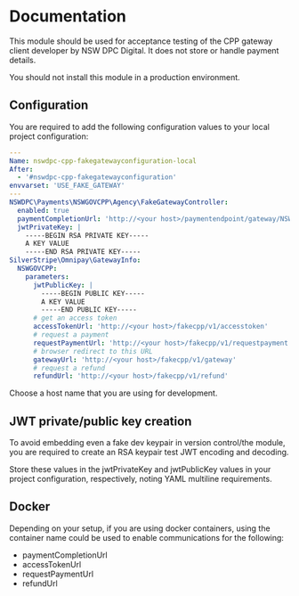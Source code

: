 # Documentation

This module should be used for acceptance testing of the CPP gateway client developer by NSW DPC Digital. It does not store or handle payment details.

You should not install this module in a production environment.

## Configuration

You are required to add the following configuration values to your local project configuration:

```yaml
---
Name: nswdpc-cpp-fakegatewayconfiguration-local
After:
  - '#nswdpc-cpp-fakegatewayconfiguration'
envvarset: 'USE_FAKE_GATEWAY'
---
NSWDPC\Payments\NSWGOVCPP\Agency\FakeGatewayController:
  enabled: true
  paymentCompletionUrl: 'http://<your host>/paymentendpoint/gateway/NSWGOVCPP/complete'
  jwtPrivateKey: |
    -----BEGIN RSA PRIVATE KEY-----
    A KEY VALUE
    -----END RSA PRIVATE KEY-----
SilverStripe\Omnipay\GatewayInfo:
  NSWGOVCPP:
    parameters:
      jwtPublicKey: |
        -----BEGIN PUBLIC KEY-----
        A KEY VALUE
        -----END PUBLIC KEY-----
      # get an access token
      accessTokenUrl: 'http://<your host>/fakecpp/v1/accesstoken'
      # request a payment
      requestPaymentUrl: 'http://<your host>/fakecpp/v1/requestpayment'
      # browser redirect to this URL
      gatewayUrl: 'http://<your host>/fakecpp/v1/gateway'
      # request a refund
      refundUrl: 'http://<your host>/fakecpp/v1/refund'
```

Choose a host name that you are using for development.

## JWT private/public key creation

To avoid embedding even a fake dev keypair in version control/the module, you are required to create an RSA keypair test JWT encoding and decoding.

Store these values in the jwtPrivateKey and jwtPublicKey values in your project configuration, respectively, noting YAML multiline requirements.

## Docker

Depending on your setup, if you are using docker containers, using the container name could be used to enable communications for the following:

+ paymentCompletionUrl
+ accessTokenUrl
+ requestPaymentUrl
+ refundUrl
